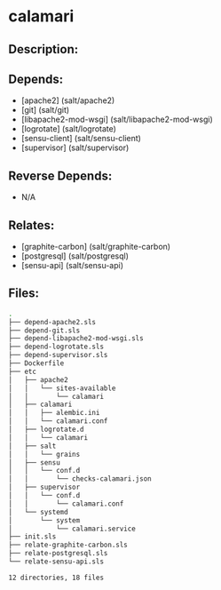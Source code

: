 # calamari

## Description:



## Depends:

  -  [apache2] (salt/apache2)
  -  [git] (salt/git)
  -  [libapache2-mod-wsgi] (salt/libapache2-mod-wsgi)
  -  [logrotate] (salt/logrotate)
  -  [sensu-client] (salt/sensu-client)
  -  [supervisor] (salt/supervisor)

## Reverse Depends:

  -  N/A

## Relates:

  -  [graphite-carbon] (salt/graphite-carbon)
  -  [postgresql] (salt/postgresql)
  -  [sensu-api] (salt/sensu-api)

## Files:

```bash
.
├── depend-apache2.sls
├── depend-git.sls
├── depend-libapache2-mod-wsgi.sls
├── depend-logrotate.sls
├── depend-supervisor.sls
├── Dockerfile
├── etc
│   ├── apache2
│   │   └── sites-available
│   │       └── calamari
│   ├── calamari
│   │   ├── alembic.ini
│   │   └── calamari.conf
│   ├── logrotate.d
│   │   └── calamari
│   ├── salt
│   │   └── grains
│   ├── sensu
│   │   └── conf.d
│   │       └── checks-calamari.json
│   ├── supervisor
│   │   └── conf.d
│   │       └── calamari.conf
│   └── systemd
│       └── system
│           └── calamari.service
├── init.sls
├── relate-graphite-carbon.sls
├── relate-postgresql.sls
└── relate-sensu-api.sls

12 directories, 18 files
```
